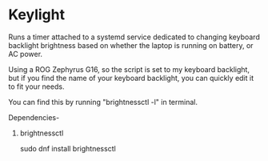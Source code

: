 # Keylight
Runs a timer attached to a systemd service dedicated to changing keyboard backlight brightness based on whether the laptop is running on battery, or AC power.

Using a ROG Zephyrus G16, so the script is set to my keyboard backlight, but if you find the name of your keyboard backlight, you can quickly edit it to fit your needs.

You can find this by running "brightnessctl -l" in terminal.

Dependencies-
1. brightnessctl

    sudo dnf install brightnessctl
